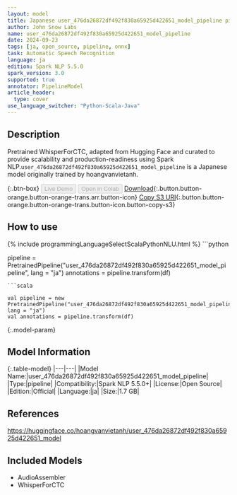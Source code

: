 ```yaml
---
layout: model
title: Japanese user_476da26872df492f830a65925d422651_model_pipeline pipeline WhisperForCTC from hoangvanvietanh
author: John Snow Labs
name: user_476da26872df492f830a65925d422651_model_pipeline
date: 2024-09-23
tags: [ja, open_source, pipeline, onnx]
task: Automatic Speech Recognition
language: ja
edition: Spark NLP 5.5.0
spark_version: 3.0
supported: true
annotator: PipelineModel
article_header:
  type: cover
use_language_switcher: "Python-Scala-Java"
---
```


## Description

Pretrained WhisperForCTC, adapted from Hugging Face and curated to provide scalability and production-readiness using Spark NLP.`user_476da26872df492f830a65925d422651_model_pipeline` is a Japanese model originally trained by hoangvanvietanh.

{:.btn-box}
<button class="button button-orange" disabled>Live Demo</button>
<button class="button button-orange" disabled>Open in Colab</button>
[Download](https://s3.amazonaws.com/auxdata.johnsnowlabs.com/public/models/user_476da26872df492f830a65925d422651_model_pipeline_ja_5.5.0_3.0_1727076537830.zip){:.button.button-orange.button-orange-trans.arr.button-icon}
[Copy S3 URI](s3://auxdata.johnsnowlabs.com/public/models/user_476da26872df492f830a65925d422651_model_pipeline_ja_5.5.0_3.0_1727076537830.zip){:.button.button-orange.button-orange-trans.button-icon.button-copy-s3}

## How to use



<div class="tabs-box" markdown="1">
{% include programmingLanguageSelectScalaPythonNLU.html %}
```python

pipeline = PretrainedPipeline("user_476da26872df492f830a65925d422651_model_pipeline", lang = "ja")
annotations =  pipeline.transform(df)   

```
```scala

val pipeline = new PretrainedPipeline("user_476da26872df492f830a65925d422651_model_pipeline", lang = "ja")
val annotations = pipeline.transform(df)

```
</div>

{:.model-param}
## Model Information

{:.table-model}
|---|---|
|Model Name:|user_476da26872df492f830a65925d422651_model_pipeline|
|Type:|pipeline|
|Compatibility:|Spark NLP 5.5.0+|
|License:|Open Source|
|Edition:|Official|
|Language:|ja|
|Size:|1.7 GB|

## References

https://huggingface.co/hoangvanvietanh/user_476da26872df492f830a65925d422651_model

## Included Models

- AudioAssembler
- WhisperForCTC